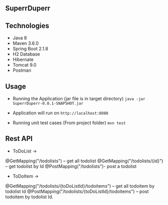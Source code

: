 ## SuperrDuperr

## Technologies

- Java 8
- Maven 3.6.0
- Spring Boot 2.1.8
- H2 Database
- Hibernate
- Tomcat 9.0
- Postman

## Usage 

- Running the Application (jar file is in target directory)
`java -jar SuperrDuperr-0.0.1-SNAPSHOT.jar`

- Application will run on `http://localhost:8080`
- Running unit test cases (From project folder) `mvn test`

## Rest API

- ToDoList ->

@GetMapping("/todolists") – get all todolist
@GetMapping("/todolists/{id}") – get todolist by Id
@PostMapping("/todolists")- post a todolist


- ToDoItem ->

@GetMapping("/todolists/{toDoListId}/todoitems") – get all todoitem by todolist Id
@PostMapping("/todolists/{toDoListId}/todoitems") – post todoitem by todolist Id.
